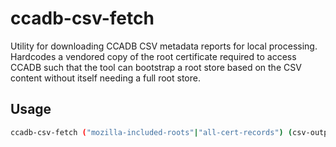 # ccadb-csv-fetch

Utility for downloading CCADB CSV metadata reports for local processing. Hardcodes a vendored copy of the root
certificate required to access CCADB such that the tool can bootstrap a root store based on the CSV content without
itself needing a full root store.

## Usage

```bash
ccadb-csv-fetch ("mozilla-included-roots"|"all-cert-records") (csv-output-path)
```